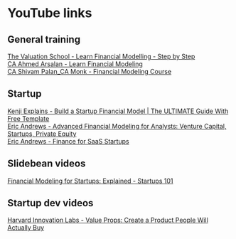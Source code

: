 # YouTube links
## General training
[The Valuation School - Learn Financial Modelling - Step by Step](https://www.youtube.com/playlist?list=PL3uUjzLk6PulhRop_ffNeHyK0kprzO4cT) <br>
[CA Ahmed Arsalan - Learn Financial Modeling](https://www.youtube.com/playlist?list=PLuv8br5y71Y0HH3zFtz4yhSpH4q6FaBqw) <br>
[CA Shivam Palan_CA Monk - Financial Modeling Course](https://www.youtube.com/playlist?list=PLW6gAKWk8fHwD8iuzTFVaJYH1l1i7E51F) <br>
## Startup
[Kenji Explains - Build a Startup Financial Model | The ULTIMATE Guide With Free Template](https://www.youtube.com/watch?v=gZFfoiYkL-U) <br>
[Eric Andrews - Advanced Financial Modeling for Analysts: Venture Capital, Startups, Private Equity](https://www.youtube.com/playlist?list=PLdoBuNNnCmdXuqakgf7H7CwSfu8AGFHjR) <br>
[Eric Andrews - Finance for SaaS Startups](https://www.youtube.com/playlist?list=PLdoBuNNnCmdUQvTBTw4hB_Gp59i5mLmQZ) <br>

## Slidebean videos
[Financial Modeling for Startups: Explained - Startups 101](https://www.youtube.com/watch?v=Ye7VeofnBfc)

## Startup dev videos
[Harvard Innovation Labs - Value Props: Create a Product People Will Actually Buy](https://www.youtube.com/watch?v=q8d9uuO1Cf4)
